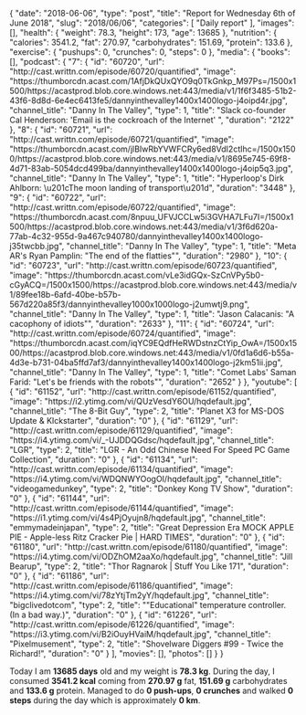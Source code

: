 {
    "date": "2018-06-06",
    "type": "post",
    "title": "Report for Wednesday 6th of June 2018",
    "slug": "2018\/06\/06",
    "categories": [
        "Daily report"
    ],
    "images": [],
    "health": {
        "weight": 78.3,
        "height": 173,
        "age": 13685
    },
    "nutrition": {
        "calories": 3541.2,
        "fat": 270.97,
        "carbohydrates": 151.69,
        "protein": 133.6
    },
    "exercise": {
        "pushups": 0,
        "crunches": 0,
        "steps": 0
    },
    "media": {
        "books": [],
        "podcast": {
            "7": {
                "id": "60720",
                "url": "http:\/\/cast.writtn.com\/episode\/60720\/quantified",
                "image": "https:\/\/thumborcdn.acast.com\/1AfjDkQUxQYO9q0TkGnkp_M97Ps=\/1500x1500\/https:\/\/acastprod.blob.core.windows.net:443\/media\/v1\/1f6f3485-51b2-43f6-8d8d-6e4ec6413fe5\/dannyinthevalley1400x1400logo-j4oipd4r.jpg",
                "channel_title": "Danny In The Valley",
                "type": 1,
                "title": "Slack co-founder Cal Henderson: 'Email is the cockroach of the Internet' ",
                "duration": "2122"
            },
            "8": {
                "id": "60721",
                "url": "http:\/\/cast.writtn.com\/episode\/60721\/quantified",
                "image": "https:\/\/thumborcdn.acast.com\/jlBIwRbYVWFCRy6ed8VdI2ctIhc=\/1500x1500\/https:\/\/acastprod.blob.core.windows.net:443\/media\/v1\/8695e745-69f8-4d71-83ab-5054dcd499ba\/dannyinthevalley1400x1400logo-j4oip5q3.jpg",
                "channel_title": "Danny In The Valley",
                "type": 1,
                "title": "Hyperloop's Dirk Ahlborn: \u201cThe moon landing of transport\u201d",
                "duration": "3448"
            },
            "9": {
                "id": "60722",
                "url": "http:\/\/cast.writtn.com\/episode\/60722\/quantified",
                "image": "https:\/\/thumborcdn.acast.com\/8npuu_UFVJCCLw5i3GVHA7LFu7I=\/1500x1500\/https:\/\/acastprod.blob.core.windows.net:443\/media\/v1\/3f6d620a-77ab-4c32-955d-9a467c940780\/dannyinthevalley1400x1400logo-j35twcbb.jpg",
                "channel_title": "Danny In The Valley",
                "type": 1,
                "title": "Meta AR's Ryan Pamplin: \"The end of the flatties\"",
                "duration": "2980"
            },
            "10": {
                "id": "60723",
                "url": "http:\/\/cast.writtn.com\/episode\/60723\/quantified",
                "image": "https:\/\/thumborcdn.acast.com\/vLe3idGQx-SzCnVPy5b0-cGyACQ=\/1500x1500\/https:\/\/acastprod.blob.core.windows.net:443\/media\/v1\/89fee18b-6afd-40be-b57b-567d220a85f3\/dannyinthevalley1000x1000logo-j2umwtj9.png",
                "channel_title": "Danny In The Valley",
                "type": 1,
                "title": "Jason Calacanis: \"A cacophony of idiots\"",
                "duration": "2633"
            },
            "11": {
                "id": "60724",
                "url": "http:\/\/cast.writtn.com\/episode\/60724\/quantified",
                "image": "https:\/\/thumborcdn.acast.com\/iqYC9EQdfHeRWDstnzCtYip_OwA=\/1500x1500\/https:\/\/acastprod.blob.core.windows.net:443\/media\/v1\/0fd1a6d6-b55a-4d3e-b731-04ba5ffd7af3\/dannyinthevalley1400x1400logo-j2km51ii.jpg",
                "channel_title": "Danny In The Valley",
                "type": 1,
                "title": "Comet Labs' Saman Farid: \"Let's be friends with the robots\"",
                "duration": "2652"
            }
        },
        "youtube": [
            {
                "id": "61152",
                "url": "http:\/\/cast.writtn.com\/episode\/61152\/quantified",
                "image": "https:\/\/i2.ytimg.com\/vi\/QUzVesdY6OU\/hqdefault.jpg",
                "channel_title": "The 8-Bit Guy",
                "type": 2,
                "title": "Planet X3 for MS-DOS Update & KIckstarter",
                "duration": "0"
            },
            {
                "id": "61129",
                "url": "http:\/\/cast.writtn.com\/episode\/61129\/quantified",
                "image": "https:\/\/i4.ytimg.com\/vi\/_-UJDDQGdsc\/hqdefault.jpg",
                "channel_title": "LGR",
                "type": 2,
                "title": "LGR - An Odd Chinese Need For Speed PC Game Collection",
                "duration": "0"
            },
            {
                "id": "61134",
                "url": "http:\/\/cast.writtn.com\/episode\/61134\/quantified",
                "image": "https:\/\/i4.ytimg.com\/vi\/WDQNWYOogOI\/hqdefault.jpg",
                "channel_title": "videogamedunkey",
                "type": 2,
                "title": "Donkey Kong TV Show",
                "duration": "0"
            },
            {
                "id": "61144",
                "url": "http:\/\/cast.writtn.com\/episode\/61144\/quantified",
                "image": "https:\/\/i1.ytimg.com\/vi\/4s4PjOyujn8\/hqdefault.jpg",
                "channel_title": "emmymadeinjapan",
                "type": 2,
                "title": "Great Depression Era MOCK APPLE PIE - Apple-less Ritz Cracker Pie | HARD TIMES",
                "duration": "0"
            },
            {
                "id": "61180",
                "url": "http:\/\/cast.writtn.com\/episode\/61180\/quantified",
                "image": "https:\/\/i4.ytimg.com\/vi\/ODZhOM2aaXo\/hqdefault.jpg",
                "channel_title": "Jill Bearup",
                "type": 2,
                "title": "Thor Ragnarok | Stuff You Like 171",
                "duration": "0"
            },
            {
                "id": "61186",
                "url": "http:\/\/cast.writtn.com\/episode\/61186\/quantified",
                "image": "https:\/\/i4.ytimg.com\/vi\/78zYtjTm2yY\/hqdefault.jpg",
                "channel_title": "bigclivedotcom",
                "type": 2,
                "title": "\"Educational\" temperature controller.  (In a bad way.)",
                "duration": "0"
            },
            {
                "id": "61226",
                "url": "http:\/\/cast.writtn.com\/episode\/61226\/quantified",
                "image": "https:\/\/i3.ytimg.com\/vi\/B2iOuyHVaiM\/hqdefault.jpg",
                "channel_title": "Pixelmusement",
                "type": 2,
                "title": "Shovelware Diggers #99 - Twice the Richard!",
                "duration": "0"
            }
        ],
        "movies": [],
        "photos": []
    }
}

Today I am <strong>13685 days</strong> old and my weight is <strong>78.3 kg</strong>. During the day, I consumed <strong>3541.2 kcal</strong> coming from <strong>270.97 g</strong> fat, <strong>151.69 g</strong> carbohydrates and <strong>133.6 g</strong> protein. Managed to do <strong>0 push-ups</strong>, <strong>0 crunches</strong> and walked <strong>0 steps</strong> during the day which is approximately <strong>0 km</strong>.